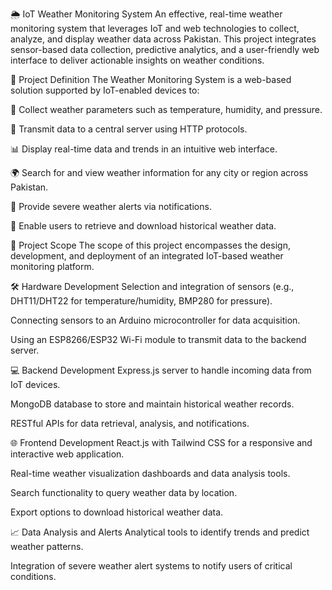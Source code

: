 🌦️ IoT Weather Monitoring System
An effective, real-time weather monitoring system that leverages IoT and web technologies to collect, analyze, and display weather data across Pakistan. This project integrates sensor-based data collection, predictive analytics, and a user-friendly web interface to deliver actionable insights on weather conditions.

📌 Project Definition
The Weather Monitoring System is a web-based solution supported by IoT-enabled devices to:

📡 Collect weather parameters such as temperature, humidity, and pressure.

🔗 Transmit data to a central server using HTTP protocols.

📊 Display real-time data and trends in an intuitive web interface.

🌍 Search for and view weather information for any city or region across Pakistan.

🚨 Provide severe weather alerts via notifications.

📂 Enable users to retrieve and download historical weather data.

🔭 Project Scope
The scope of this project encompasses the design, development, and deployment of an integrated IoT-based weather monitoring platform.

🛠️ Hardware Development
Selection and integration of sensors (e.g., DHT11/DHT22 for temperature/humidity, BMP280 for pressure).

Connecting sensors to an Arduino microcontroller for data acquisition.

Using an ESP8266/ESP32 Wi-Fi module to transmit data to the backend server.

💻 Backend Development
Express.js server to handle incoming data from IoT devices.

MongoDB database to store and maintain historical weather records.

RESTful APIs for data retrieval, analysis, and notifications.

🌐 Frontend Development
React.js with Tailwind CSS for a responsive and interactive web application.

Real-time weather visualization dashboards and data analysis tools.

Search functionality to query weather data by location.

Export options to download historical weather data.

📈 Data Analysis and Alerts
Analytical tools to identify trends and predict weather patterns.

Integration of severe weather alert systems to notify users of critical conditions.

